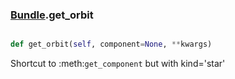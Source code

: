 ### [Bundle](Bundle.md).get_orbit

```py

def get_orbit(self, component=None, **kwargs)

```



Shortcut to :meth:`get_component` but with kind='star'

